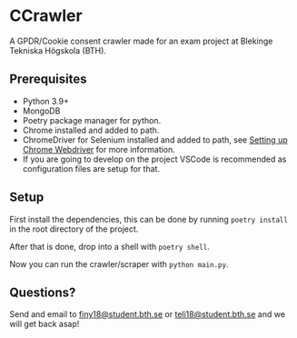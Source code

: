 # CCrawler
A GPDR/Cookie consent crawler made for an exam project at Blekinge Tekniska Högskola (BTH).

## Prerequisites
* Python 3.9+
* MongoDB
* Poetry package manager for python.
* Chrome installed and added to path.
* ChromeDriver for Selenium installed and added to path, see [Setting up Chrome Webdriver](https://splinter.readthedocs.io/en/latest/drivers/chrome.html#setting-up-chrome-webdriver) for more information.
* If you are going to develop on the project VSCode is recommended as configuration files are setup for that.

## Setup
First install the dependencies, this can be done by running `poetry install` in the root directory of the project.

After that is done, drop into a shell with `poetry shell`.

Now you can run the crawler/scraper with `python main.py`.


## Questions?
Send and email to finy18@student.bth.se or teli18@student.bth.se and we will get back
asap!